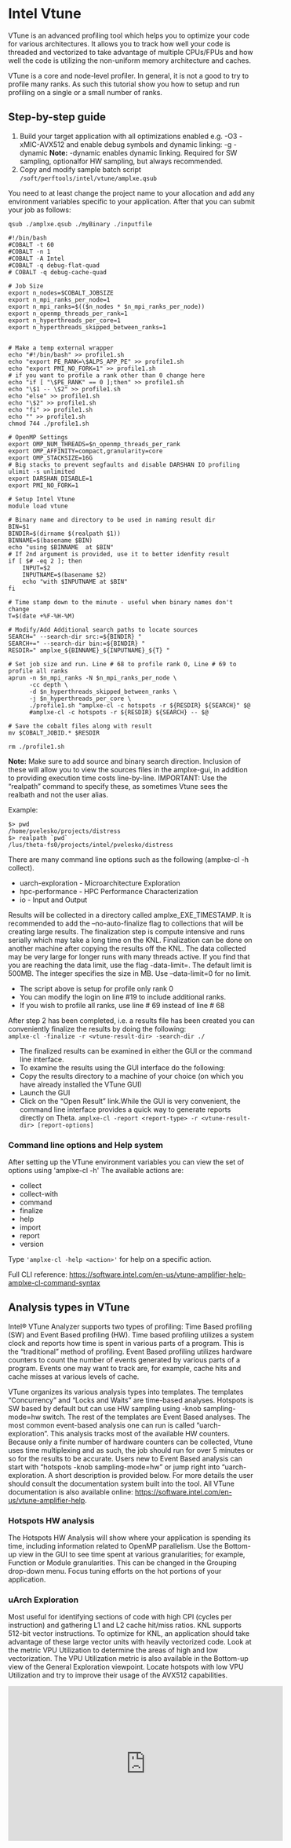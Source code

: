 # Intel Vtune
VTune is an advanced profiling tool which helps you to optimize your code for various architectures. It allows you to track how well your code is threaded and vectorized to take advantage of multiple CPUs/FPUs and how well the code is utilizing the non-uniform memory architecture and caches.

VTune is a core and node-level profiler. In general, it is not a good to try to profile many ranks. As such this tutorial show you how to setup and run profiling on a single or a small number of ranks. 

## Step-by-step guide
  1. Build your target application with all optimizations enabled e.g. -O3 -xMIC-AVX512 and enable debug symbols and dynamic linking: -g -dynamic 
  **Note:** -dynamic enables dynamic linking. Required for SW sampling, optionalfor HW sampling, but always recommended.  
  2. Copy and modify sample batch script ```/soft/perftools/intel/vtune/amplxe.qsub```

You need to at least change the project name to your allocation and add any environment variables specific to your application. After that you can submit your job as follows:

```qsub ./amplxe.qsub ./myBinary ./inputfile```

```
#!/bin/bash
#COBALT -t 60
#COBALT -n 1
#COBALT -A Intel
#COBALT -q debug-flat-quad
# COBALT -q debug-cache-quad

# Job Size
export n_nodes=$COBALT_JOBSIZE
export n_mpi_ranks_per_node=1
export n_mpi_ranks=$(($n_nodes * $n_mpi_ranks_per_node))
export n_openmp_threads_per_rank=1
export n_hyperthreads_per_core=1
export n_hyperthreads_skipped_between_ranks=1


# Make a temp external wrapper
echo "#!/bin/bash" >> profile1.sh
echo "export PE_RANK=\$ALPS_APP_PE" >> profile1.sh
echo "export PMI_NO_FORK=1" >> profile1.sh
# if you want to profile a rank other than 0 change here
echo "if [ "\$PE_RANK" == 0 ];then" >> profile1.sh
echo "\$1 -- \$2" >> profile1.sh
echo "else" >> profile1.sh
echo "\$2" >> profile1.sh
echo "fi" >> profile1.sh
echo "" >> profile1.sh
chmod 744 ./profile1.sh

# OpenMP Settings
export OMP_NUM_THREADS=$n_openmp_threads_per_rank
export OMP_AFFINITY=compact,granularity=core
export OMP_STACKSIZE=16G
# Big stacks to prevent segfaults and disable DARSHAN IO profiling
ulimit -s unlimited
export DARSHAN_DISABLE=1
export PMI_NO_FORK=1

# Setup Intel Vtune
module load vtune

# Binary name and directory to be used in naming result dir
BIN=$1
BINDIR=$(dirname $(realpath $1))
BINNAME=$(basename $BIN)
echo "using $BINNAME  at $BIN"
# If 2nd argument is provided, use it to better idenfity result
if [ $# -eq 2 ]; then
    INPUT=$2
    INPUTNAME=$(basename $2)
    echo "with $INPUTNAME at $BIN"
fi

# Time stamp down to the minute - useful when binary names don't change
T=$(date +%F-%H-%M)

# Modify/Add Additional search paths to locate sources
SEARCH=" --search-dir src:=${BINDIR} "
SEARCH+=" --search-dir bin:=${BINDIR} "
RESDIR=" amplxe_${BINNAME}_${INPUTNAME}_${T} "

# Set job size and run. Line # 68 to profile rank 0, Line # 69 to profile all ranks
aprun -n $n_mpi_ranks -N $n_mpi_ranks_per_node \
      -cc depth \
      -d $n_hyperthreads_skipped_between_ranks \
      -j $n_hyperthreads_per_core \
      ./profile1.sh "amplxe-cl -c hotspots -r ${RESDIR} ${SEARCH}" $@
      #amplxe-cl -c hotspots -r ${RESDIR} ${SEARCH} -- $@

# Save the cobalt files along with result 
mv $COBALT_JOBID.* $RESDIR

rm ./profile1.sh
```

**Note:** Make sure to add source and binary search direction. Inclusion of these will allow you to view the sources files in the amplxe-gui, in addition to providing execution time costs line-by-line. IMPORTANT: Use the “realpath” command to specify these, as sometimes Vtune sees the realbath and not the user alias. 

Example:
```
$> pwd
/home/pvelesko/projects/distress
$> realpath `pwd`
/lus/theta-fs0/projects/intel/pvelesko/distress
```
There are many command line options such as the following (amplxe-cl -h collect).
  - uarch-exploration - Microarchitecture Exploration
  - hpc-performance - HPC Performance Characterization
  - io - Input and Output

Results will be collected in a directory called amplxe_EXE_TIMESTAMP. It is recommended to add the –no-auto-finalize flag to collections that will be creating large results. The finalization step is compute intensive and runs serially which may take a long time on the KNL. Finalization can be done on another machine after copying the results off the KNL. The data collected may be very large for longer runs with many threads active. If you find that you are reaching the data limit, use the flag -data-limit=<integer>. The default limit is 500MB. The integer specifies the size in MB. Use –data-limit=0 for no limit.

  - The script above is setup for profile only rank 0
  - You can modify the login on line #19 to include additional ranks.  
  - If you wish to profile all ranks, use line # 69 instead of line # 68

 After step 2 has been completed, i.e. a results file has been created you can conveniently finalize the results by doing the following:  
```amplxe-cl -finalize -r <vtune-result-dir> -search-dir ./```
  
  - The finalized results can be examined in either the GUI or the command line interface.
  - To examine the results using the GUI interface do the following:
  - Copy the results directory to a machine of your choice (on which you have already installed the VTune GUI)
  - Launch the GUI
  - Click on the “Open Result” link.While the GUI is very convenient, the command line interface provides a quick way to generate reports directly on Theta.
  ```amplxe-cl -report <report-type> -r <vtune-result-dir> [report-options]```
  
### Command line options and Help system

After setting up the VTune environment variables you can view the set of options using 'amplxe-cl -h' The available actions are:
  - collect
  - collect-with
  - command
  - finalize
  - help
  - import
  - report
  - version
  
Type ```'amplxe-cl -help <action>'``` for help on a specific action.

Full CLI reference: https://software.intel.com/en-us/vtune-amplifier-help-amplxe-cl-command-syntax
  
## Analysis types in VTune
Intel® VTune Analyzer supports two types of profiling: Time Based profiling (SW) and Event Based profiling (HW). Time based profiling utilizes a system clock and reports how time is spent in various parts of a program. This is the “traditional” method of profiling. Event Based profiling utilizes hardware counters to count the number of events generated by various parts of a program. Events one may want to track are, for example, cache hits and cache misses at various levels of cache.
  
VTune organizes its various analysis types into templates. The templates “Concurrency” and “Locks and Waits” are time-based analyses. Hotspots is SW based by default but can use HW sampling using -knob sampling-mode=hw switch. The rest of the templates are Event Based analyses.  The most common event-based analysis one can run is called “uarch-exploration”. This analysis tracks most of the available HW counters. Because only a finite number of hardware counters can be collected, Vtune uses time multiplexing and as such, the job should run for over 5 minutes or so for the results to be accurate. Users new to Event Based analysis can start with “hotspots -knob sampling-mode=hw” or jump right into “uarch-exploration. A short description is provided below. For more details the user should consult the documentation system built into the tool. All VTune documentation is also available online: https://software.intel.com/en-us/vtune-amplifier-help.

### Hotspots HW analysis
The Hotspots HW Analysis will show where your application is spending its time, including information related to OpenMP parallelism. Use the Bottom-up view in the GUI to see time spent at various granularities; for example, Function or Module granularities. This can be changed in the Grouping drop-down menu. Focus tuning efforts on the hot portions of your application.

### uArch Exploration
Most useful for identifying sections of code with high CPI (cycles per instruction) and gathering L1 and L2 cache hit/miss ratios. KNL supports 512-bit vector instructions. To optimize for KNL, an application should take advantage of these large vector units with heavily vectorized code. Look at the metric VPU Utilization to determine the areas of high and low vectorization. The VPU Utilization metric is also available in the Bottom-up view of the General Exploration viewpoint. Locate hotspots with low VPU Utilization and try to improve their usage of the AVX512 capabilities.
  
  
<iframe width="560" height="315" src="https://www.youtube.com/embed/Dt8-wKLFCRw" title="YouTube video player" frameborder="0" allow="accelerometer; autoplay; clipboard-write; encrypted-media; gyroscope; picture-in-picture" allowfullscreen></iframe>
  
